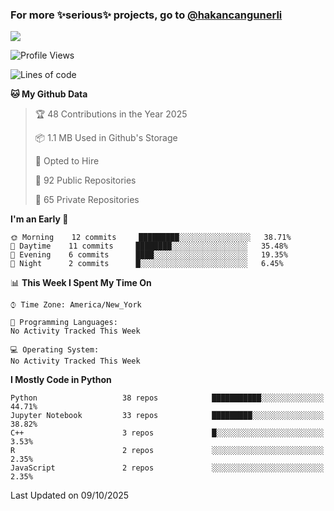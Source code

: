 ### For more ✨serious✨ projects, go to [@hakancangunerli](https://github.com/hakancangunerli)

![](https://github-readme-stats.vercel.app/api/top-langs/?username=johngunerli&layout=compact&hide=jupyter%20notebook,tex,html,shell,CSS,Ruby,Makefile,EmberScript,MATLAB,C&langs_count=6&exclude_repo=2015-csharp,gt_code,gsu_code,uga_code,uga_robotics)

<!--START_SECTION:waka-->
![Profile Views](http://img.shields.io/badge/Profile%20Views-0-blue)

![Lines of code](https://img.shields.io/badge/From%20Hello%20World%20I%27ve%20Written-481000%20lines%20of%20code-blue)

**🐱 My Github Data** 

> 🏆 48 Contributions in the Year 2025
 > 
> 📦 1.1 MB Used in Github's Storage 
 > 
> 💼 Opted to Hire
 > 
> 📜 92 Public Repositories 
 > 
> 🔑 65 Private Repositories  
 > 
**I'm an Early 🐤** 

```text
🌞 Morning    12 commits     █████████░░░░░░░░░░░░░░░░   38.71% 
🌆 Daytime    11 commits     ████████░░░░░░░░░░░░░░░░░   35.48% 
🌃 Evening    6 commits      ████░░░░░░░░░░░░░░░░░░░░░   19.35% 
🌙 Night      2 commits      █░░░░░░░░░░░░░░░░░░░░░░░░   6.45%

```


📊 **This Week I Spent My Time On** 

```text
⌚︎ Time Zone: America/New_York

💬 Programming Languages: 
No Activity Tracked This Week

💻 Operating System: 
No Activity Tracked This Week

```

**I Mostly Code in Python** 

```text
Python                   38 repos            ███████████░░░░░░░░░░░░░░   44.71% 
Jupyter Notebook         33 repos            █████████░░░░░░░░░░░░░░░░   38.82% 
C++                      3 repos             █░░░░░░░░░░░░░░░░░░░░░░░░   3.53% 
R                        2 repos             ░░░░░░░░░░░░░░░░░░░░░░░░░   2.35% 
JavaScript               2 repos             ░░░░░░░░░░░░░░░░░░░░░░░░░   2.35%

```



 Last Updated on 09/10/2025
<!--END_SECTION:waka-->



